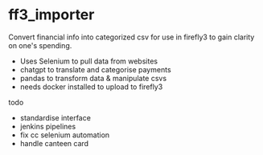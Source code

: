 # ff3_importer
Convert financial info into categorized csv for use in firefly3 to gain clarity on one's spending.

- Uses Selenium to pull data from websites
- chatgpt to translate and categorise payments
- pandas to transform data & manipulate csvs
- needs docker installed to upload to firefly3

todo

- standardise interface
- jenkins pipelines
- fix cc selenium automation
- handle canteen card 

